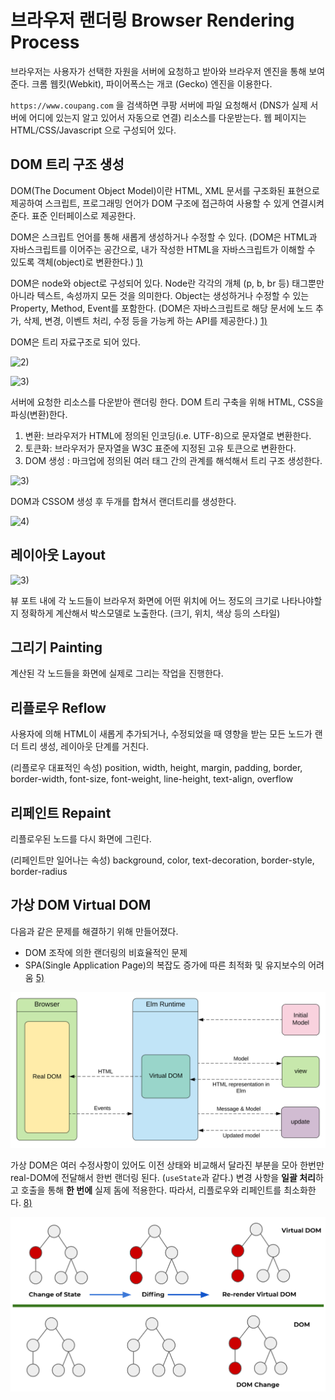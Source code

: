 # 브라우저 랜더링 Browser Rendering Process



브라우저는 사용자가 선택한 자원을 서버에 요청하고 받아와 브라우저 엔진을 통해 보여준다. 크롬 웹킷(Webkit), 파이어폭스는 개코 (Gecko) 엔진을 이용한다.

`https://www.coupang.com` 을 검색하면 쿠팡 서버에 파일 요청해서 (DNS가 실제 서버에 어디에 있는지 알고 있어서 자동으로 연결) 리소스를 다운받는다. 웹 페이지는 HTML/CSS/Javascript 으로 구성되어 있다.

## DOM 트리 구조 생성

DOM(The Document Object Model)이란 HTML, XML 문서를 구조화된 표현으로 제공하여 스크립트, 프로그래밍 언어가 DOM 구조에 접근하여 사용할 수 있게 연결시켜준다. 표준 인터페이스로 제공한다.

DOM은 스크립트 언어를 통해 새롭게 생성하거나 수정할 수 있다. (DOM은 HTML과 자바스크립트를 이어주는 공간으로, 내가 작성한 HTML을 자바스크립트가 이해할 수 있도록 객체(object)로 변환한다.) [1)](https://www.howdy-mj.me/dom/what-is-dom/)

DOM은 node와 object로 구성되어 있다. Node란 각각의 개체 (p, b, br 등) 태그뿐만 아니라 텍스트, 속성까지 모든 것을 의미한다. Object는 생성하거나 수정할 수 있는 Property, Method, Event를 포함한다. (DOM은 자바스크립트로 해당 문서에 노드 추가, 삭제, 변경, 이벤트 처리, 수정 등을 가능케 하는 API를 제공한다.) [1)](https://www.howdy-mj.me/dom/what-is-dom/)

DOM은 트리 자료구조로 되어 있다.

&#x20;

![2)](<../.gitbook/assets/스크린샷 2022-05-01 오후 2.38.39.png>)

![3)](../.gitbook/assets/0\_rkjgCl-RSVTvRGgS.png)

서버에 요청한 리소스를 다운받아 랜더링 한다. DOM 트리 구축을 위해 HTML, CSS을 파싱(변환)한다.

1. 변환: 브라우저가 HTML에 정의된 인코딩(i.e. UTF-8)으로 문자열로 변환한다.
2. 토큰화: 브라우저가 문자열을 W3C 표준에 지정된 고유 토큰으로 변환한다.&#x20;
3. DOM 생성 : 마크업에 정의된 여러 태그 간의 관계를 해석해서 트리 구조 생성한다.

![3)](../.gitbook/assets/0\_9Xbmy7JUOcRxn2Vh.png)

DOM과 CSSOM 생성 후 두개를 합쳐서 랜더트리를 생성한다.

![4)](<../.gitbook/assets/스크린샷 2020-09-26 오후 4.48.38.png>)

## 레이아웃 Layout

![3)](../.gitbook/assets/0\_1ZVisC80ge0AllX4.png)

뷰 포트 내에 각 노드들이 브라우저 화면에 어떤 위치에 어느 정도의 크기로 나타나야할지 정확하게 계산해서 박스모델로 노출한다. (크기, 위치, 색상 등의 스타일)

## 그리기 Painting

계산된 각 노드들을 화면에 실제로 그리는 작업을 진행한다.&#x20;

## 리플로우 Reflow

사용자에 의해 HTML이 새롭게 추가되거나, 수정되었을 때 영향을 받는 모든 노드가 랜더 트리 생성, 레이아웃 단계를 거친다.

(리플로우 대표적인 속성) position, width, height, margin, padding, border, border-width, font-size, font-weight, line-height, text-align, overflow

## 리페인트 Repaint

리플로우된 노드를 다시 화면에 그린다.

(리페인트만 일어나는 속성) background, color, text-decoration, border-style, border-radius&#x20;

## 가상 DOM Virtual DOM

다음과 같은 문제를 해결하기 위해 만들어졌다.&#x20;

* DOM 조작에 의한 랜더링의 비효율적인 문제&#x20;
* SPA(Single Application Page)의 복잡도 증가에 따른 최적화 및 유지보수의 어려움 [5)](https://jeong-pro.tistory.com/210)

![6)](../.gitbook/assets/elm-runtime-virtual-dom.svg)

가상 DOM은 여러 수정사항이 있어도 이전 상태와 비교해서 달라진 부분을 모아 한번만 real-DOM에 전달해서 한번 랜더링 된다. (`useState`과 같다.) 변경 사항을 **일괄 처리**하고 호출을 통해 **한 번에** 실제 돔에 적용한다. 따라서, 리플로우와 리페인트를 최소화한다. [8)](https://velog.io/@kim-jaemin420/reactVitual-Dom%EC%9D%B4%EB%9E%80-What-is-Virtual-Dom)

![7)](../.gitbook/assets/virtualdom.webp)

